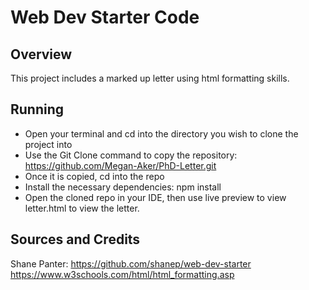 # Web Dev Starter Code

## Overview

This project includes a marked up letter using html formatting skills. 

## Running

- Open your terminal and cd into the directory you wish to clone the project into 
- Use the Git Clone command to copy the repository: https://github.com/Megan-Aker/PhD-Letter.git
- Once it is copied, cd into the repo
- Install the necessary dependencies: npm install
- Open the cloned repo in your IDE, then use live preview to view letter.html to view the letter.


## Sources and Credits

Shane Panter: https://github.com/shanep/web-dev-starter
https://www.w3schools.com/html/html_formatting.asp
